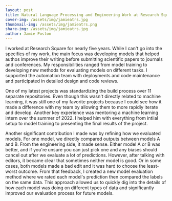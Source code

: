 ```yaml
---
layout: post
title: Natural Language Processing and Engineering Work at Research Square
cover-img: /assets/img/jamieatrs.jpg
thumbnail-img: /assets/img/jamieatrs.png
share-img: /assets/img/jamieatrs.jpg
author: Jamie Poston
---
```


I worked at Research Square for nearly five years. While I can't go into the specifics of my work, the main focus was developing models that helped authos improve their writing before submitting scientific papers to journals and conferences. My responsibilities ranged from model training to developing new methods for evaluating models on different tasks. I supported the automation team with deployments and code maintenance and participated in detailed design and code reviews.

One of my latest projects was standardizing the build process over 11 separate repositories. Even though this wasn't directly related to machine learning, it was still one of my favorite projects because I could see how it made a difference with my team by allowing them to more rapidly iterate and develop. Another key experience was mentoring a machine learning intern over the summer of 2022. I helped him with everything from intiial setup to model training to presenting the final results of the project.

Another significant contribution I made was by refining how we evaluated models. For one model, we directly compared outputs between models A and B. From the engineering side, it made sense. Either model A or B was better, and if you're unsure you can just pick one and any biases should cancel out after we evaluate a lot of predictions. However, after talking with editors, it became clear that sometimes neither model is good. Or in some cases, both models made a bad edit and it was hard to choose the least-worst outcome. From that feedback, I created a new model evaluation method where we rated each model's prediction then compared the labels on the same data. This approach allowed us to quickly dig into the details of how each model was doing on different types of data and significantly improved our evaluation process for future models.